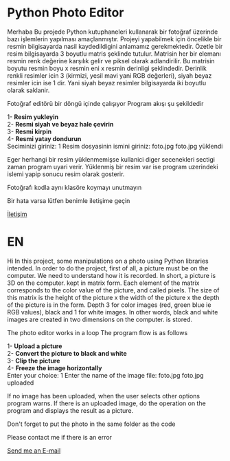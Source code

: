 # Python Photo Editor

Merhaba
Bu projede Python kutuphaneleri kullanarak bir fotoğraf üzerinde bazı işlemlerin yapılması
amaçlanmıştır. Projeyi yapabilmek için öncelikle bir resmin bilgisayarda
nasil kaydedildigini anlamamız gerekmektedir. Özetle bir resim bilgisayarda 3 boyutlu
matris şeklinde tutulur. Matrisin her bir elemanı resmin renk değerine karşılık gelir ve
piksel olarak adlandirilir. Bu matrisin boyutu resmin boyu x resmin eni x resmin derinligi
şeklindedir. Derinlik renkli resimler icin 3 (kirmizi, yesil mavi yani RGB değerleri), siyah
beyaz resimler icin ise 1 dir. Yani siyah beyaz resimler bilgisayarda iki boyutlu olarak
saklanir.

Fotoğraf editörü bir döngü içinde çalışıyor Program akışı şu şekildedir

1- <b>Resim yukleyin</b><br>
2- <b>Resmi siyah ve beyaz hale çevirin</b><br>
3- <b>Resmi kirpin</b><br>
4- <b>Resmi yatay dondurun</b><br>
Seciminizi giriniz: 1
Resim dosyasinin ismini giriniz: foto.jpg
foto.jpg yüklendi

Eger herhangi bir resim yüklenmemişse kullanici diger secenekleri sectigi zaman
program uyari verir. Yüklenmiş bir resim var ise program uzerindeki islemi yapip
sonucu resim olarak gosterir.

Fotoğrafı kodla aynı klasöre koymayı unutmayın

 Bir hata varsa lütfen benimle iletişime geçin
 
 [İletişim](mailto:stgytb34@gmail.com)

# EN

Hi 
In this project, some manipulations on a photo using Python libraries
intended. In order to do the project, first of all, a picture must be on the computer.
We need to understand how it is recorded. In short, a picture is 3D on the computer.
kept in matrix form. Each element of the matrix corresponds to the color value of the picture, and
called pixels. The size of this matrix is ​​the height of the picture x the width of the picture x the depth of the picture
is in the form. Depth 3 for color images (red, green blue ie RGB values), black
and 1 for white images. In other words, black and white images are created in two dimensions on the computer.
is stored.

The photo editor works in a loop The program flow is as follows

1- <b>Upload a picture</b><br>
2- <b>Convert the picture to black and white</b><br>
3- <b>Clip the picture</b><br>
4- <b>Freeze the image horizontally</b><br>
Enter your choice: 1
Enter the name of the image file: foto.jpg
foto.jpg uploaded

If no image has been uploaded, when the user selects other options
program warns. If there is an uploaded image, do the operation on the program and
displays the result as a picture.

Don't forget to put the photo in the same folder as the code

 Please contact me if there is an error
 
 [Send me an E-mail](mailto:stgytb34@gmail.com)

